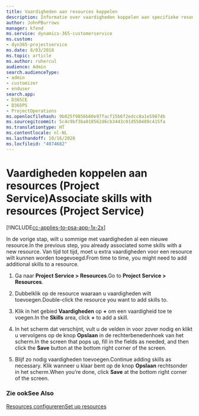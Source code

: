 ```yaml
---
title: Vaardigheden aan resources koppelen
description: Informatie over vaardigheden koppelen aan specifieke resources in Project Service
author: JohnPBurrows
manager: kfend
ms.service: dynamics-365-customerservice
ms.custom:
- dyn365-projectservice
ms.date: 8/03/2018
ms.topic: article
ms.author: ruhercul
audience: Admin
search.audienceType:
- admin
- customizer
- enduser
search.app:
- D365CE
- D365PS
- ProjectOperations
ms.openlocfilehash: 9b025f9856b60e97facf15b6f2edcc8a1e59874b
ms.sourcegitcommit: 5c4c9bf3ba018562d6cb3443c01d550489c415fa
ms.translationtype: HT
ms.contentlocale: nl-NL
ms.lasthandoff: 10/16/2020
ms.locfileid: "4074682"
---
```

# <a name="associate-skills-with-resources-project-service"></a><span data-ttu-id="42953-103">Vaardigheden koppelen aan resources (Project Service)</span><span class="sxs-lookup"><span data-stu-id="42953-103">Associate skills with resources (Project Service)</span></span>

[!INCLUDE[cc-applies-to-psa-app-1x-2x](../includes/cc-applies-to-psa-app-1x-2x.md)]

<span data-ttu-id="42953-104">In de vorige stap, wilt u sommige met vaardigheden al een nieuwe resource.</span><span class="sxs-lookup"><span data-stu-id="42953-104">In the previous step, you already associated some skills with  a new resource.</span></span> <span data-ttu-id="42953-105">Van tijd tot tijd, moet u extra vaardigheden voor een resource wilt kunnen worden toegevoegd.</span><span class="sxs-lookup"><span data-stu-id="42953-105">From time to time, you might need to add additional skills to a resource.</span></span>  
  
1.  <span data-ttu-id="42953-106">Ga naar **Project Service > Resources**.</span><span class="sxs-lookup"><span data-stu-id="42953-106">Go to **Project Service > Resources**.</span></span>  
  
2.  <span data-ttu-id="42953-107">Dubbelklik op de resource waaraan u vaardigheden wilt toevoegen.</span><span class="sxs-lookup"><span data-stu-id="42953-107">Double-click the resource you want to add skills to.</span></span>  
  
3.  <span data-ttu-id="42953-108">Klik in het gebied **Vaardigheden** op **+** om een vaardigheid toe te voegen.</span><span class="sxs-lookup"><span data-stu-id="42953-108">In the **Skills** area, click **+** to add a skill.</span></span>  
  
4.  <span data-ttu-id="42953-109">In het scherm dat verschijnt, vult u de velden in voor zover nodig en klikt u vervolgens op de knop **Opslaan** in de rechterbenedenhoek van het scherm.</span><span class="sxs-lookup"><span data-stu-id="42953-109">In the screen that pops up, fill in the fields as needed, and then click the **Save** button at the bottom right corner of the screen.</span></span>  
  
5.  <span data-ttu-id="42953-110">Blijf zo nodig vaardigheden toevoegen.</span><span class="sxs-lookup"><span data-stu-id="42953-110">Continue adding skills as necessary.</span></span> <span data-ttu-id="42953-111">Klik wanneer u klaar bent op de knop **Opslaan** rechtsonder in het scherm.</span><span class="sxs-lookup"><span data-stu-id="42953-111">When you’re done, click **Save** at the bottom right corner of the screen.</span></span>  
  
### <a name="see-also"></a><span data-ttu-id="42953-112">Zie ook</span><span class="sxs-lookup"><span data-stu-id="42953-112">See Also</span></span>  
 [<span data-ttu-id="42953-113">Resources configureren</span><span class="sxs-lookup"><span data-stu-id="42953-113">Set up resources</span></span>](../psa/set-up-resources.md)
